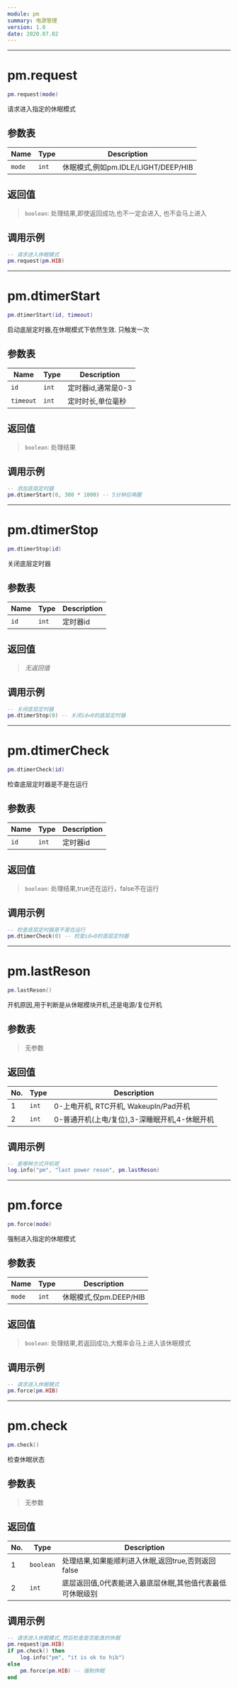```yaml
---
module: pm
summary: 电源管理
version: 1.0
date: 2020.07.02
---
```


--------------------------------------------------
# pm.request

```lua
pm.request(mode)
```

请求进入指定的休眠模式

## 参数表

Name | Type | Description
-----|------|--------------
`mode`|`int`| 休眠模式,例如pm.IDLE/LIGHT/DEEP/HIB

## 返回值

> `boolean`: 处理结果,即使返回成功,也不一定会进入, 也不会马上进入

## 调用示例

```lua
-- 请求进入休眠模式
pm.request(pm.HIB)
```


--------------------------------------------------
# pm.dtimerStart

```lua
pm.dtimerStart(id, timeout)
```

启动底层定时器,在休眠模式下依然生效. 只触发一次

## 参数表

Name | Type | Description
-----|------|--------------
`id`|`int`| 定时器id,通常是0-3
`timeout`|`int`| 定时时长,单位毫秒

## 返回值

> `boolean`: 处理结果

## 调用示例

```lua
-- 添加底层定时器
pm.dtimerStart(0, 300 * 1000) -- 5分钟后唤醒
```


--------------------------------------------------
# pm.dtimerStop

```lua
pm.dtimerStop(id)
```

关闭底层定时器

## 参数表

Name | Type | Description
-----|------|--------------
`id`|`int`| 定时器id

## 返回值

> *无返回值*

## 调用示例

```lua
-- 关闭底层定时器
pm.dtimerStop(0) -- 关闭id=0的底层定时器
```


--------------------------------------------------
# pm.dtimerCheck

```lua
pm.dtimerCheck(id)
```

检查底层定时器是不是在运行

## 参数表

Name | Type | Description
-----|------|--------------
`id`|`int`| 定时器id

## 返回值

> `boolean`: 处理结果,true还在运行，false不在运行

## 调用示例

```lua
-- 检查底层定时器是不是在运行
pm.dtimerCheck(0) -- 检查id=0的底层定时器
```


--------------------------------------------------
# pm.lastReson

```lua
pm.lastReson()
```

开机原因,用于判断是从休眠模块开机,还是电源/复位开机

## 参数表

> 无参数

## 返回值

No. | Type | Description
----|------|--------------
1 |`int`| 0-上电开机, RTC开机, WakeupIn/Pad开机
2 |`int`| 0-普通开机(上电/复位),3-深睡眠开机,4-休眠开机

## 调用示例

```lua
-- 是哪种方式开机呢
log.info("pm", "last power reson", pm.lastReson)
```


--------------------------------------------------
# pm.force

```lua
pm.force(mode)
```

强制进入指定的休眠模式

## 参数表

Name | Type | Description
-----|------|--------------
`mode`|`int`| 休眠模式,仅pm.DEEP/HIB

## 返回值

> `boolean`: 处理结果,若返回成功,大概率会马上进入该休眠模式

## 调用示例

```lua
-- 请求进入休眠模式
pm.force(pm.HIB)
```


--------------------------------------------------
# pm.check

```lua
pm.check()
```

检查休眠状态

## 参数表

> 无参数

## 返回值

No. | Type | Description
----|------|--------------
1 |`boolean`| 处理结果,如果能顺利进入休眠,返回true,否则返回false
2 |`int`| 底层返回值,0代表能进入最底层休眠,其他值代表最低可休眠级别

## 调用示例

```lua
-- 请求进入休眠模式,然后检查是否能真的休眠
pm.request(pm.HIB)
if pm.check() then
    log.info("pm", "it is ok to hib")
else
    pm.force(pm.HIB) -- 强制休眠
end
```


